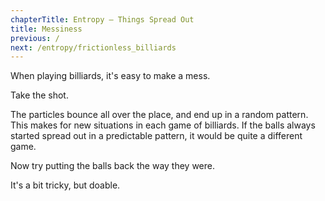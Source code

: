 ```yaml
---
chapterTitle: Entropy – Things Spread Out
title: Messiness
previous: /
next: /entropy/frictionless_billiards
---
```


<script src="billiards.js"></script>
<script>
	var billiardsSpacing = 2;

    var billiardsSim = createSimulation({
        initialize: function(simulation) {
            var p = simulation.parameters;
            p.friction = 0.2;

            var particleCount = 7;
            for (var i = 0; i < particleCount; i++) {
            	var particle = new Particle();
            	billiardsPosition(particle.position, i, billiardsSpacing);
            	addParticle(simulation, particle);
            }

    		setToolbarAvailableTools(simulation.toolbar, ["impulse", "move"]);
        }
    });
</script>


<div id="chapter">

<div class="page">
<div class="stepLog twoColumn">

When playing billiards, it's easy to make a mess.

Take the shot.

<script>
	cue(isTriangleSplit(billiardsSim));
	endStep();
</script>

The particles bounce all over the place, and end up in a random pattern. This makes for new situations in each game of billiards. If the balls always started spread out in a predictable pattern, it would be quite a different game.

Now try putting the balls back the way they were.

<script>
	function totalSquaredError()
	{
		var testPosition = v2.alloc();
		var particles = billiardsSim.particles;
		var totalSquaredDistance = 0;
		for (var particleIndex = 0; particleIndex < particles.length; particleIndex++) {
			var particle = particles[particleIndex];

			var minSquaredDistance = Infinity;
			for (var billiardsPositionIndex = 0; billiardsPositionIndex < particles.length; billiardsPositionIndex++) {
				billiardsPosition(testPosition, billiardsPositionIndex, billiardsSpacing);
				var squaredDistance = v2.squaredDistance(testPosition, particle.position);
				if (squaredDistance < minSquaredDistance)
				{
					minSquaredDistance = squaredDistance;
				}
			}
			totalSquaredDistance += minSquaredDistance;
		}
		v2.free(testPosition);

		return totalSquaredDistance;
	}

	cue(function()
	{
		return (totalSquaredError() < 20);
	});
	endStep();
</script>

It's a bit tricky, but doable.


</div>
<div class="twoColumn">
<script>
	insertHere(billiardsSim.div);
	// insertHere(createOutput({
	//     label: "error^2: ",
	//     update: totalSquaredError,
	// }));
</script>
</div>
</div>
</div>